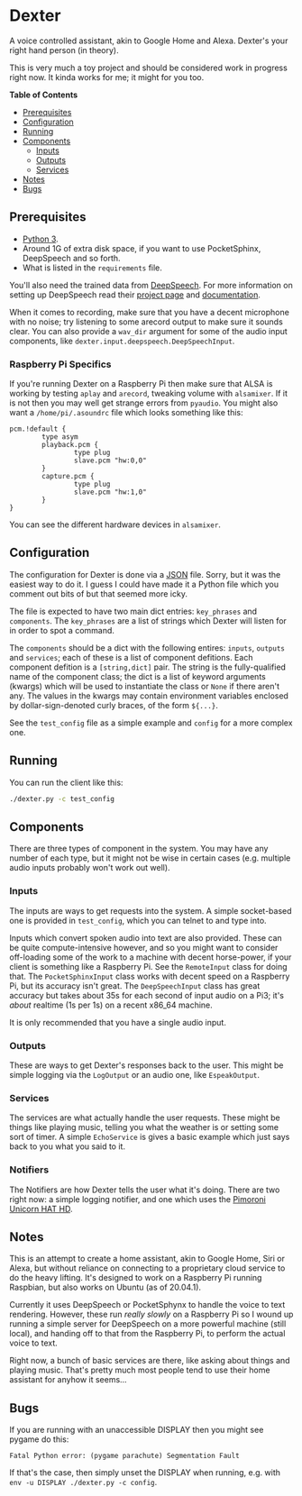 # Dexter

A voice controlled assistant, akin to Google Home and Alexa. Dexter's your right hand person (in theory).

This is very much a toy project and should be considered work in progress right now. It kinda works for me; it might for you too.

**Table of Contents**

- [Prerequisites](#prerequisites)
- [Configuration](#configuration)
- [Running](#running)
- [Components](#components)
  - [Inputs](#inputs)
  - [Outputs](#outputs)
  - [Services](#services)
- [Notes](#notes)
- [Bugs](#bugs)


## Prerequisites

* [Python 3](https://www.python.org/).
* Around 1G of extra disk space, if you want to use PocketSphinx, DeepSpeech and so forth.
* What is listed in the `requirements` file.

You'll also need the trained data from [DeepSpeech](https://github.com/mozilla/DeepSpeech). For more information on setting up DeepSpeech read their [project page](https://github.com/mozilla/DeepSpeech) and [documentation](https://deepspeech.readthedocs.io/).

When it comes to recording, make sure that you have a decent microphone with no noise; try listening to some arecord output to make sure it sounds clear. You can also provide a `wav_dir` argument for some of the audio input components, like `dexter.input.deepspeech.DeepSpeechInput`.

### Raspberry Pi Specifics

If you're running Dexter on a Raspberry Pi then make sure that ALSA is working by testing `aplay` and `arecord`, tweaking volume with `alsamixer`. If it is not then you may well get strange errors from `pyaudio`. You might also want a `/home/pi/.asoundrc` file which looks something like this:
```
pcm.!default {
        type asym
        playback.pcm {
                type plug
                slave.pcm "hw:0,0"
        }
        capture.pcm {
                type plug
                slave.pcm "hw:1,0"
        } 
}
```
You can see the different hardware devices in `alsamixer`.

## Configuration

The configuration for Dexter is done via a [JSON](https://json.org/) file. Sorry, but it was the easiest way to do it. I guess I could have made it a Python file which you comment out bits of but that seemed more icky.

The file is expected to have two main dict entries: `key_phrases` and `components`. The `key_phrases` are a list of strings which Dexter will listen for in order to spot a command.

The `components` should be a dict with the following entires: `inputs`, `outputs` and `services`; each of these is a list of component defitions. Each component defition is a `[string,dict]` pair. The string is the fully-qualified name of the component class; the dict is a list of keyword arguments (kwargs) which will be used to instantiate the class or `None` if there aren't any. The values in the kwargs may contain environment variables enclosed by dollar-sign-denoted curly braces, of the form `${...}`.

See the `test_config` file as a simple example and `config` for a more complex one.

## Running

You can run the client like this:

```bash
./dexter.py -c test_config
```

## Components

There are three types of component in the system. You may have any number of each type, but it might not be wise in certain cases (e.g. multiple audio inputs probably won't work out well).

### Inputs

The inputs are ways to get requests into the system. A simple socket-based one is provided in `test_config`, which you can telnet to and type into.

Inputs which convert spoken audio into text are also provided. These can be quite compute-intensive however, and so you might want to consider off-loading some of the work to a machine with decent horse-power, if your client is something like a Raspberry Pi. See the `RemoteInput` class for doing that. The `PocketSphinxInput` class works with decent speed on a Raspberry Pi, but its accuracy isn't great. The `DeepSpeechInput` class has great accuracy but takes about 35s for each second of input audio on a Pi3; it's *about* realtime (1s per 1s) on a recent x86_64 machine.

It is only recommended that you have a single audio input.


### Outputs

These are ways to get Dexter's responses back to the user. This might be simple logging via the `LogOutput` or an audio one, like `EspeakOutput`.

### Services

The services are what actually handle the user requests. These might be things like playing music, telling you what the weather is or setting some sort of timer. A simple `EchoService` is gives a basic example which just says back to you what you said to it.

### Notifiers

The Notifiers are how Dexter tells the user what it's doing. There are two right now: a simple logging notifier, and one which uses the [Pimoroni Unicorn HAT HD](https://shop.pimoroni.com/products/unicorn-hat-hd).


## Notes

This is an attempt to create a home assistant, akin to Google Home, Siri or Alexa, but without reliance on connecting to a proprietary cloud service to do the heavy lifting. It's designed to work on a Raspberry Pi running Raspbian, but also works on Ubuntu (as of 20.04.1).

Currently it uses DeepSpeech or PocketSphynx to handle the voice to text rendering. However, these run *really slowly* on a Raspberry Pi so I wound up running a simple server for DeepSpeech on a more powerful machine (still local), and handing off to that from the Raspberry Pi, to perform the actual voice to text.

Right now, a bunch of basic services are there, like asking about things and playing music. That's pretty much most people tend to use their home assistant for anyhow it seems...

## Bugs

If you are running with an unaccessible DISPLAY then you might see pygame do this:
```
Fatal Python error: (pygame parachute) Segmentation Fault
```
If that's the case, then simply unset the DISPLAY when running, e.g. with `env -u DISPLAY ./dexter.py -c config`.
